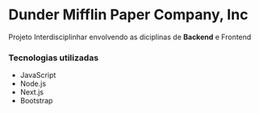 # Dunder Mifflin Paper Company, Inc
Projeto Interdisciplinhar envolvendo as diciplinas de <b>Backend</b> e </b>Frontend</b>



<h3>Tecnologias utilizadas</h3>
<ul>
  <li>JavaScript</li>
  <li>Node.js</li>
  <li>Next.js</li>
  <li>Bootstrap</li>
</ul>
